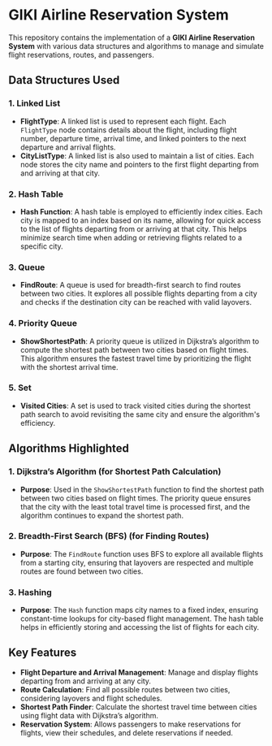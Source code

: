 # GIKI Airline Reservation System

This repository contains the implementation of a **GIKI Airline Reservation System** with various data structures and algorithms to manage and simulate flight reservations, routes, and passengers.

## Data Structures Used

### 1. Linked List
- **FlightType**: A linked list is used to represent each flight. Each `FlightType` node contains details about the flight, including flight number, departure time, arrival time, and linked pointers to the next departure and arrival flights.
- **CityListType**: A linked list is also used to maintain a list of cities. Each node stores the city name and pointers to the first flight departing from and arriving at that city.

### 2. Hash Table
- **Hash Function**: A hash table is employed to efficiently index cities. Each city is mapped to an index based on its name, allowing for quick access to the list of flights departing from or arriving at that city. This helps minimize search time when adding or retrieving flights related to a specific city.

### 3. Queue
- **FindRoute**: A queue is used for breadth-first search to find routes between two cities. It explores all possible flights departing from a city and checks if the destination city can be reached with valid layovers.

### 4. Priority Queue
- **ShowShortestPath**: A priority queue is utilized in Dijkstra’s algorithm to compute the shortest path between two cities based on flight times. This algorithm ensures the fastest travel time by prioritizing the flight with the shortest arrival time.

### 5. Set
- **Visited Cities**: A set is used to track visited cities during the shortest path search to avoid revisiting the same city and ensure the algorithm's efficiency.

## Algorithms Highlighted

### 1. Dijkstra’s Algorithm (for Shortest Path Calculation)
- **Purpose**: Used in the `ShowShortestPath` function to find the shortest path between two cities based on flight times. The priority queue ensures that the city with the least total travel time is processed first, and the algorithm continues to expand the shortest path.

### 2. Breadth-First Search (BFS) (for Finding Routes)
- **Purpose**: The `FindRoute` function uses BFS to explore all available flights from a starting city, ensuring that layovers are respected and multiple routes are found between two cities.

### 3. Hashing
- **Purpose**: The `Hash` function maps city names to a fixed index, ensuring constant-time lookups for city-based flight management. The hash table helps in efficiently storing and accessing the list of flights for each city.

## Key Features

- **Flight Departure and Arrival Management**: Manage and display flights departing from and arriving at any city.
- **Route Calculation**: Find all possible routes between two cities, considering layovers and flight schedules.
- **Shortest Path Finder**: Calculate the shortest travel time between cities using flight data with Dijkstra’s algorithm.
- **Reservation System**: Allows passengers to make reservations for flights, view their schedules, and delete reservations if needed.
